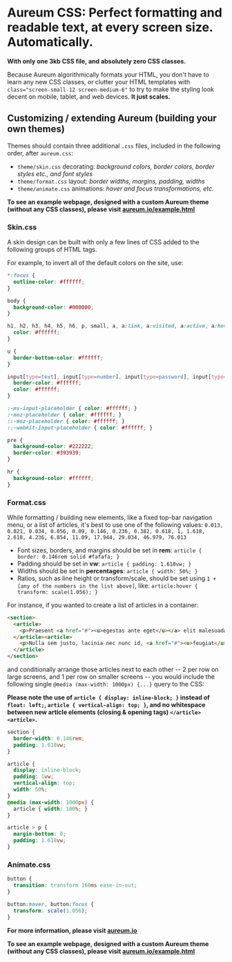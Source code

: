 # Aureum CSS: Perfect formatting and readable text, at every screen size. Automatically.

**With only one 3kb CSS file, and absolutely zero CSS classes.**

Because Aureum algorithmically formats your HTML, you don't have to learn any new CSS classes, or clutter your HTML templates with `class="screen-small-12 screen-medium-6"` to try to make the styling look decent on mobile, tablet, and web devices. **It just scales.**

## Customizing / extending Aureum (building your own themes)

Themes should contain three additional `.css` files, included in the following order, after `aureum.css`:
- `theme/skin.css` decorating: *background colors, border colors, border styles etc., and font styles*
- `theme/format.css` layout: *border widths, margins, padding, widths*
- `theme/animate.css` animations: *hover and focus transformations, etc.*

**To see an example webpage, designed with a custom Aureum theme (without any CSS classes), please visit [aureum.io/example.html](https://aureum.io/example.html)**

### Skin.css

A skin design can be built with only a few lines of CSS added to the following groups of HTML tags.

For example, to invert all of the default colors on the site, use:

```css
*:focus {
  outline-color: #ffffff;
}

body {
  background-color: #000000;
}

h1, h2, h3, h4, h5, h6, p, small, a, a:link, a:visited, a:active, a:hover {
  color: #ffffff;
}

u {
  border-bottom-color: #ffffff;
}

input[type=text], input[type=number], input[type=password], input[type=date], input[type=file], input[type=email], input[type=search], textarea, select, button, label, pre {
  border-color: #ffffff;
  color: #ffffff;
}

:-ms-input-placeholder { color: #ffffff; }
:-moz-placeholder { color: #ffffff; }
::-moz-placeholder { color: #ffffff; }
::-webkit-input-placeholder { color: #ffffff; }

pre {
  background-color: #222222;
  border-color: #393939;
}

hr {
  background-color: #ffffff;
}
```

### Format.css

While formatting / building new elements, like a fixed top-bar navigation menu, or a list of articles, it's best to use one of the following values: `0.013, 0.021, 0.034, 0.056, 0.09, 0.146, 0.236, 0.382, 0.618, 1, 1.618, 2.618, 4.236, 6.854, 11.09, 17.944, 29.034, 46.979, 76.013`
- Font sizes, borders, and margins should be set in **rem**: `article { border: 0.146rem solid #fafafa; }`
- Padding should be set in **vw**: `article { padding: 1.618vw; }`
- Widths should be set in **percentages**: `article { width: 50%; }`
- Ratios, such as line height or transform/scale, should be set using `1 + [any of the numbers in the list above]`, like: `article:hover { transform: scale(1.056); }`

For instance, if you wanted to create a list of articles in a container:

```html
<section>
  <article>
    <p>Praesent <a href="#"><u>egestas ante eget</u></a> elit malesuada, a venenatis nulla tincidunt.</p>
  </article><article>
    <p>Nulla sem justo, lacinia nec nunc id, <a href="#"><u>feugiat</u></a> volutpat arcu.</p>
  </article>
</section>
```

and conditionally arrange those articles next to each other -- 2 per row on large screens, and 1 per row on smaller screens -- you would include the following single `@media (max-width: 1000px) {...}` query to the CSS:

**Please note the use of `article { display: inline-block; }` instead of `float: left;`, `article { vertical-align: top; }`, and no whitespace between new article elements (closing & opening tags) `</article><article>`.**

```css
section {
  border-width: 0.146rem;
  padding: 1.618vw;
}

article {
  display: inline-block;
  padding: 1vw;
  vertical-align: top;
  width: 50%;
}
@media (max-width: 1000px) {
  article { width: 100%; }
}

article > p {
  margin-bottom: 0;
  padding: 1.618vw;
}
```

### Animate.css

```css
button {
  transition: transform 160ms ease-in-out;
}

button:hover, button:focus {
  transform: scale(1.056);
}
```

**For more information, please visit [aureum.io](https://aureum.io)**

**To see an example webpage, designed with a custom Aureum theme (without any CSS classes), please visit [aureum.io/example.html](https://aureum.io/example.html)**